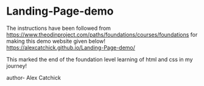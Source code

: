 # Landing-Page-demo
The instructions have been followed from https://www.theodinproject.com/paths/foundations/courses/foundations for making this demo website given below! 
https://alexcatchick.github.io/Landing-Page-demo/




This marked the end of the foundation level learning of html and css in my journey!

author- Alex Catchick
